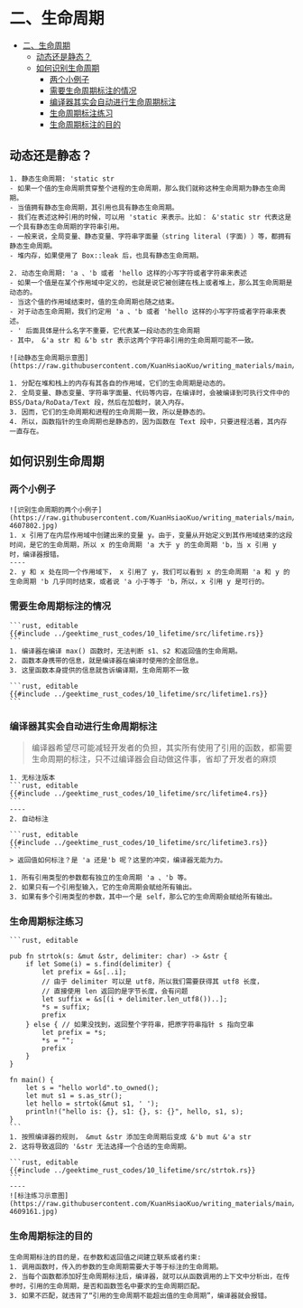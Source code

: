 # 二、生命周期

<!--ts-->
* [二、生命周期](#二生命周期)
   * [动态还是静态？](#动态还是静态)
   * [如何识别生命周期](#如何识别生命周期)
      * [两个小例子](#两个小例子)
      * [需要生命周期标注的情况](#需要生命周期标注的情况)
      * [编译器其实会自动进行生命周期标注](#编译器其实会自动进行生命周期标注)
      * [生命周期标注练习](#生命周期标注练习)
      * [生命周期标注的目的](#生命周期标注的目的)

<!-- Created by https://github.com/ekalinin/github-markdown-toc -->
<!-- Added by: runner, at: Sun Oct  9 07:14:06 UTC 2022 -->

<!--te-->

## 动态还是静态？

~~~admonish info title='动态/静态生命周期定义与表示方式' collapsible=true
1. 静态生命周期: 'static str
- 如果一个值的生命周期贯穿整个进程的生命周期，那么我们就称这种生命周期为静态生命周期。
- 当值拥有静态生命周期，其引用也具有静态生命周期。
- 我们在表述这种引用的时候，可以用 'static 来表示。比如： &'static str 代表这是一个具有静态生命周期的字符串引用。
- 一般来说，全局变量、静态变量、字符串字面量（string literal (字面) ）等，都拥有静态生命周期。
- 堆内存，如果使用了 Box::leak 后，也具有静态生命周期。

2. 动态生命周期: 'a 、'b 或者 'hello 这样的小写字符或者字符串来表述
- 如果一个值是在某个作用域中定义的，也就是说它被创建在栈上或者堆上，那么其生命周期是动态的。
- 当这个值的作用域结束时，值的生命周期也随之结束。
- 对于动态生命周期，我们约定用 'a 、'b 或者 'hello 这样的小写字符或者字符串来表述。 
- ' 后面具体是什么名字不重要，它代表某一段动态的生命周期
- 其中， &'a str 和 &'b str 表示这两个字符串引用的生命周期可能不一致。
~~~

~~~admonish info title='动静态生命周期示意图' collapsible=true
![动静态生命周期示意图](https://raw.githubusercontent.com/KuanHsiaoKuo/writing_materials/main/imgs/10%EF%BD%9C%E7%94%9F%E5%91%BD%E5%91%A8%E6%9C%9F%EF%BC%9A%E4%BD%A0%E5%88%9B%E5%BB%BA%E7%9A%84%E5%80%BC%E7%A9%B6%E7%AB%9F%E8%83%BD%E6%B4%BB%E5%A4%9A%E4%B9%85%EF%BC%9F.jpg)

1. 分配在堆和栈上的内存有其各自的作用域，它们的生命周期是动态的。
2. 全局变量、静态变量、字符串字面量、代码等内容，在编译时，会被编译到可执行文件中的 BSS/Data/RoData/Text 段，然后在加载时，装入内存。
3. 因而，它们的生命周期和进程的生命周期一致，所以是静态的。
4. 所以，函数指针的生命周期也是静态的，因为函数在 Text 段中，只要进程活着，其内存一直存在。
~~~

## 如何识别生命周期

### 两个小例子

~~~admonish info title='两个小例子' collapsible=true
![识别生命周期的两个小例子](https://raw.githubusercontent.com/KuanHsiaoKuo/writing_materials/main/imgs/10%EF%BD%9C%E7%94%9F%E5%91%BD%E5%91%A8%E6%9C%9F%EF%BC%9A%E4%BD%A0%E5%88%9B%E5%BB%BA%E7%9A%84%E5%80%BC%E7%A9%B6%E7%AB%9F%E8%83%BD%E6%B4%BB%E5%A4%9A%E4%B9%85%EF%BC%9F-4607802.jpg)
1. x 引用了在内层作用域中创建出来的变量 y。由于，变量从开始定义到其作用域结束的这段时间，是它的生命周期，所以 x 的生命周期 'a 大于 y 的生命周期 'b，当 x 引用 y 时，编译器报错。
----
2. y 和 x 处在同一个作用域下， x 引用了 y，我们可以看到 x 的生命周期 'a 和 y 的生命周期 'b 几乎同时结束，或者说 'a 小于等于 'b，所以，x 引用 y 是可行的。
~~~

### 需要生命周期标注的情况

~~~admonish info title='missing lifetime specifier' collapsible=true
```rust, editable
{{#include ../geektime_rust_codes/10_lifetime/src/lifetime.rs}}
```
1. 编译器在编译 max() 函数时，无法判断 s1、s2 和返回值的生命周期。
2. 函数本身携带的信息，就是编译器在编译时使用的全部信息。
3. 这里函数本身提供的信息就告诉编译期，生命周期不一致
~~~

~~~admonish info title='添加生命周期标注即可编译通过' collapsible=true
```rust, editable
{{#include ../geektime_rust_codes/10_lifetime/src/lifetime1.rs}}
```
~~~

### 编译器其实会自动进行生命周期标注

> 编译器希望尽可能减轻开发者的负担，其实所有使用了引用的函数，都需要生命周期的标注，只不过编译器会自动做这件事，省却了开发者的麻烦

~~~admonish info title='编译器自动进行生命周期标注' collapsible=true
1. 无标注版本
```rust, editable
{{#include ../geektime_rust_codes/10_lifetime/src/lifetime4.rs}}
```
----
2. 自动标注

```rust, editable
{{#include ../geektime_rust_codes/10_lifetime/src/lifetime3.rs}}
```
> 返回值如何标注？是 'a 还是'b 呢？这里的冲突，编译器无能为力。
~~~

~~~admonish info title='自动标注规则' collapsible=true
1. 所有引用类型的参数都有独立的生命周期 'a 、'b 等。
2. 如果只有一个引用型输入，它的生命周期会赋给所有输出。
3. 如果有多个引用类型的参数，其中一个是 self，那么它的生命周期会赋给所有输出。
~~~

### 生命周期标注练习

~~~admonish info title='标注练习题' collapsible=true
```rust, editable

pub fn strtok(s: &mut &str, delimiter: char) -> &str {
    if let Some(i) = s.find(delimiter) {
        let prefix = &s[..i];
        // 由于 delimiter 可以是 utf8，所以我们需要获得其 utf8 长度，
        // 直接使用 len 返回的是字节长度，会有问题
        let suffix = &s[(i + delimiter.len_utf8())..];
        *s = suffix;
        prefix
    } else { // 如果没找到，返回整个字符串，把原字符串指针 s 指向空串
        let prefix = *s;
        *s = "";
        prefix
    }
}

fn main() {
    let s = "hello world".to_owned();
    let mut s1 = s.as_str();
    let hello = strtok(&mut s1, ' ');
    println!("hello is: {}, s1: {}, s: {}", hello, s1, s);
}
```
1. 按照编译器的规则， &mut &str 添加生命周期后变成 &'b mut &'a str
2. 这将导致返回的 '&str 无法选择一个合适的生命周期。
~~~

~~~admonish info title='标注练习题参考' collapsible=true
```rust, editable
{{#include ../geektime_rust_codes/10_lifetime/src/strtok.rs}}
```
----
![标注练习示意图](https://raw.githubusercontent.com/KuanHsiaoKuo/writing_materials/main/imgs/10%EF%BD%9C%E7%94%9F%E5%91%BD%E5%91%A8%E6%9C%9F%EF%BC%9A%E4%BD%A0%E5%88%9B%E5%BB%BA%E7%9A%84%E5%80%BC%E7%A9%B6%E7%AB%9F%E8%83%BD%E6%B4%BB%E5%A4%9A%E4%B9%85%EF%BC%9F-4609161.jpg)
~~~

### 生命周期标注的目的

~~~admonish info title='生命周期标注的目的是，在参数和返回值之间建立联系或者约束' collapsible=true
生命周期标注的目的是，在参数和返回值之间建立联系或者约束:
1. 调用函数时，传入的参数的生命周期需要大于等于标注的生命周期。
2. 当每个函数都添加好生命周期标注后，编译器，就可以从函数调用的上下文中分析出，在传参时，引用的生命周期，是否和函数签名中要求的生命周期匹配。
3. 如果不匹配，就违背了“引用的生命周期不能超出值的生命周期”，编译器就会报错。
~~~
